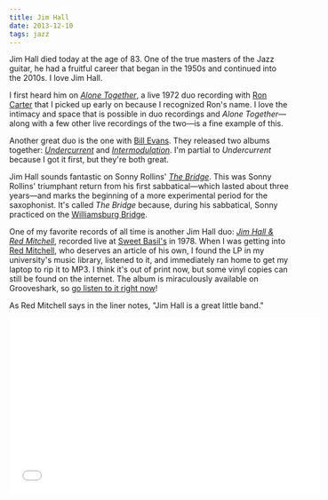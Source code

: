 ```yaml
---
title: Jim Hall
date: 2013-12-10
tags: jazz
---
```


Jim Hall died today at the age of 83. One of the true masters of the Jazz guitar, he had a fruitful career that began in the 1950s and continued into the 2010s. I love Jim Hall. 

I first heard him on *[Alone Together][3821-001]*, a live 1972 duo recording with [Ron Carter][3821-002] that I picked up early on because I recognized Ron's name. I love the intimacy and space that is possible in duo recordings and *Alone Together*—along with a few other live recordings of the two—is a fine example of this. 

Another great duo is the one with [Bill Evans][3821-003]. They released two albums together: *[Undercurrent][3821-004]* and *[Intermodulation][3821-005]*. I'm partial to *Undercurrent* because I got it first, but they're both great. 

Jim Hall sounds fantastic on Sonny Rollins' *[The Bridge][3821-006]*. This was Sonny Rollins' triumphant return from his first sabbatical—which lasted about three years—and marks the beginning of a more experimental period for the saxophonist. It's called *The Bridge* because, during his sabbatical, Sonny practiced on the [Williamsburg Bridge][3821-007].

One of my favorite records of all time is another Jim Hall duo: *[Jim Hall & Red Mitchell](http://www.discogs.com/Jim-Hall-Red-Mitchell-Jim-Hall-Red-Mitchell/release/2634844)*, recorded live at [Sweet Basil's](http://en.wikipedia.org/wiki/Sweet_Basil_Jazz_Club) in 1978. When I was getting into [Red Mitchell](http://www.redmitchell.com/redm/biography), who deserves an article of his own, I found the LP in my university's music library, listened to it, and immediately ran home to get my laptop to rip it to MP3. I think it's out of print now, but some vinyl copies can still be found on the internet. The album is miraculously available on Grooveshark, so [go listen to it right now](http://grooveshark.com/#!/profile/Jim+Hall+and+Red+Mitchell/24285357)! 

As Red Mitchell says in the liner notes, "Jim Hall is a great little band."

<div class="fitvids"><iframe width="560" height="315" src="//www.youtube.com/embed/a9Jvst3madw?rel=0" frameborder="0" allowfullscreen></iframe></div>



[3821-001]: http://www.amazon.com/gp/product/B000000YQ3/ref=as_li_ss_tl?ie=UTF8&camp=1789&creative=390957&creativeASIN=B000000YQ3&linkCode=as2&tag=nadavis-20
[3821-002]: http://en.wikipedia.org/wiki/Ron_Carter
[3821-003]: http://en.wikipedia.org/wiki/Bill_Evans
[3821-004]: http://www.amazon.com/gp/product/B0000691U0/ref=as_li_ss_tl?ie=UTF8&camp=1789&creative=390957&creativeASIN=B0000691U0&linkCode=as2&tag=nadavis-20
[3821-005]: http://www.amazon.com/gp/product/B00000476A/ref=as_li_ss_tl?ie=UTF8&camp=1789&creative=390957&creativeASIN=B00000476A&linkCode=as2&tag=nadavis-20
[3821-006]: http://www.amazon.com/gp/product/B00009PJRN/ref=as_li_ss_tl?ie=UTF8&camp=1789&creative=390957&creativeASIN=B00009PJRN&linkCode=as2&tag=nadavis-20
[3821-007]: http://en.wikipedia.org/wiki/Williamsburg_Bridge
